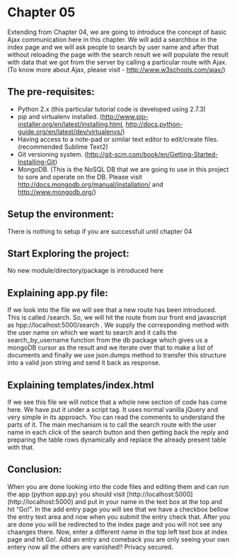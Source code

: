 Chapter 05
==========

Extending from Chapter 04, we are going to introduce the concept of basic Ajax communication
here in this chapter. We will add a searchbox in the index page and we will ask people to search
by user name and after that without reloading the page with the search result we will populate the 
result with data that we got from the server by calling a particular route with Ajax.
(To know more about Ajax, please visit - http://www.w3schools.com/ajax/) 

The pre-requisites:
------------------ 
* Python 2.x (this particular tutorial code is developed using 2.7.3)
* pip and virtualenv installed. (http://www.pip-installer.org/en/latest/installing.html, http://docs.python-guide.org/en/latest/dev/virtualenvs/)
* Having access to a note-pad or similar text editor to edit/create files.(recommended Sublime Text2)
* Git versioning system. (http://git-scm.com/book/en/Getting-Started-Installing-Git)
* MongoDB. (This is the NoSQL DB that we are going to use in this project to sore and operate on the DB. Please visit http://docs.mongodb.org/manual/installation/ and http://www.mongodb.org/) 

Setup the environment:
---------------------
There is nothing to setup if you are successfull until chapter 04

Start Exploring the project:
---------------------------
No new module/directory/package is introduced here

Explaining app.py file:
----------------------
If we look into the file we will see that a new route has been introduced. This is called /search.
So, we will hit the route from our front end javascript as hpp://localhost:5000/search . We supply the corresponding
method with the user name on which we want to search and it calls the search_by_username function from the db package
which gives us a mongoDB cursor as the result and we iterate over that to make a list of documents and finally we use 
json.dumps method to transfer this structure into a valid json string and send it back as response. 

Explaining templates/index.html
-------------------------------
If we see this file we will notice that a whole new section of code has come here. We have put it under a script tag.
It uses normal vanilla jQuery and very simple in its approach. You can read the comments to understand the parts of it.
The main mechanism is to call the search route with the user name in each click of the search button and then getting back the reply and preparing the table rows dynamically and replace the already present table with that.
 
Conclusion:
----------
When you are done looking into the code files and editing them and can run the app (python app.py) you should visit [http://localhost:5000] (http://localhost:5000) and put in your name in the text box at the top and hit “Go!”. 
In the add entry page you will see that we have a checkbox bellow the entry text area and now when you submit the entry check that. After you are done you will be redirected to the index page and you will not see any chaanges there.
Now, enter a different name in the top left text box at index page and hit Go!. Add an entry and comeback you are only seeing your own entery now all the others are vanished!! Privacy secured.
